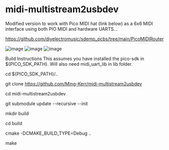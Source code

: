 # midi-multistream2usbdev

Modified version to work with Pico MIDI hat (link below) as a 6x6 MIDI interface using both PIO MIDI and hardware UARTS...

https://github.com/diyelectromusic/sdemp_pcbs/tree/main/PicoMIDIRouter

![image](https://github.com/Ming-Kerr/midi-multistream2usbdev/assets/84568533/6e9e9b6e-adda-4e36-86cc-d235320ff4b7)
![image](https://github.com/Ming-Kerr/midi-multistream2usbdev/assets/84568533/070435ba-c6a8-42a4-bd95-9672ece8b1aa)
![image](https://github.com/Ming-Kerr/midi-multistream2usbdev/assets/84568533/a31bf5a2-34d2-4501-92d9-3f7694bbc8bd)


Build Instructions
This assumes you have installed the pico-sdk in ${PICO_SDK_PATH}.
Will also need midi_uart_lib in lib folder.

cd ${PICO_SDK_PATH}/..

git clone https://github.com/Ming-Kerr/midi-multistream2usbdev

cd midi-multistream2usbdev

git submodule update --recursive --init

mkdir build

cd build

cmake -DCMAKE_BUILD_TYPE=Debug ..

make

